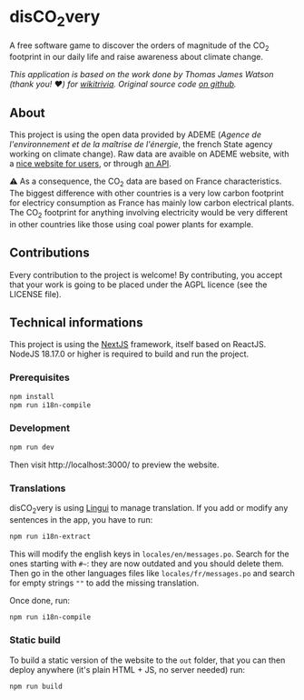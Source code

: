 # disCO<sub>2</sub>very

A free software game to discover the orders of magnitude of the CO<sub>2</sub> footprint in our daily life and raise awareness about climate change.

*This application is based on the work done by Thomas James Watson (thank you! ❤️) for [wikitrivia](https://wikitrivia.tomjwatson.com). Original source code [on github](https://github.com/tom-james-watson/wikitrivia-scraper).*

## About

This project is using the open data provided by ADEME (*Agence de l'environnement et de la maîtrise de l'énergie*, the french State agency working on climate change). Raw data are avaible on ADEME website, with a [nice website for users](https://impactco2.fr), or through [an API](https://impactco2.fr/api-doc).

⚠️ As a consequence, the CO<sub>2</sub> data are based on France characteristics. The biggest difference with other countries is a very low carbon footprint for electricy consumption as France has mainly low carbon electrical plants. The CO<sub>2</sub> footprint for anything involving electricity would be very different in other countries like those using coal power plants for example.

## Contributions

Every contribution to the project is welcome! By contributing, you accept that your work is going to be placed under the AGPL licence (see the LICENSE file).

## Technical informations

This project is using the [NextJS](https://nextjs.org/) framework, itself based on ReactJS.
NodeJS 18.17.0 or higher is required to build and run the project.

### Prerequisites

```bash
npm install
npm run i18n-compile
```

### Development

```bash
npm run dev
```

Then visit http://localhost:3000/ to preview the website.

### Translations

disCO<sub>2</sub>very is using [Lingui](https://lingui.dev/) to manage translation. If you add or modify any sentences in the app, you have to run:

```bash
npm run i18n-extract
```
This will modify the english keys in `locales/en/messages.po`. Search for the ones starting with `#~`: they are now outdated and you should delete them.
Then go in the other languages files like `locales/fr/messages.po` and search for empty strings `""` to add the missing translation.

Once done, run:
```bash
npm run i18n-compile
```

### Static build

To build a static version of the website to the `out` folder, that you can then deploy anywhere (it's plain HTML + JS, no server needed) run:

```bash
npm run build
```
